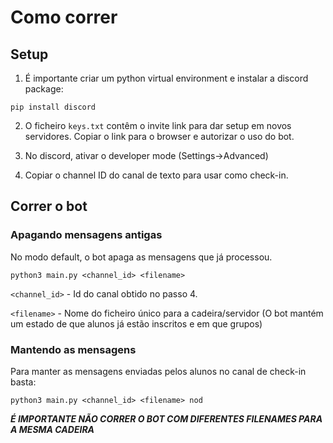 # Como correr

## Setup

1. É importante criar um python virtual environment e instalar a discord package:
```shell
pip install discord
```

2. O ficheiro ```keys.txt``` contêm o invite link para dar setup em novos servidores. Copiar o link para o browser e autorizar o uso do bot.

3. No discord, ativar o developer mode (Settings->Advanced)

4. Copiar o channel ID do canal de texto para usar como check-in.


## Correr o bot

### Apagando mensagens antigas
No modo default, o bot apaga as mensagens que já processou.

```shell
python3 main.py <channel_id> <filename>
```

```<channel_id>``` - Id do canal obtido no passo 4.

```<filename>``` - Nome do ficheiro único para a cadeira/servidor (O bot mantém um estado de que alunos já estão inscritos e em que grupos)


### Mantendo as mensagens
Para manter as mensagens enviadas pelos alunos no canal de check-in basta:
```shell
python3 main.py <channel_id> <filename> nod
```

***É IMPORTANTE NÃO CORRER O BOT COM DIFERENTES FILENAMES PARA A MESMA CADEIRA***
